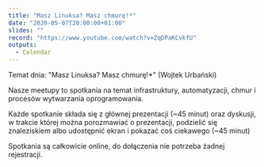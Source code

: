 ```yaml
---
title: "Masz Linuksa? Masz chmurę!*"
date: "2020-05-07T20:00:00+01:00"
slides: ""
record: "https://www.youtube.com/watch?v=ZqDPaKCvkfU"
outputs:
  - Calendar
---
```

Temat dnia: "Masz Linuksa? Masz chmurę!*" (Wojtek Urbański)

Nasze meetupy to spotkania na temat infrastruktury, automatyzacji, chmur i procesów wytwarzania oprogramowania.

Każde spotkanie składa się z głównej prezentacji (~45 minut) oraz dyskusji, w trakcie której można porozmawiać o prezentacji, podzielić się znaleziskiem albo udostępnić ekran i pokazać coś ciekawego (~45 minut)

Spotkania są całkowicie online, do dołączenia nie potrzeba żadnej rejestracji.
